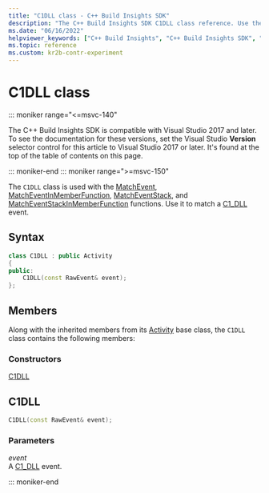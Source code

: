 ```yaml
---
title: "C1DLL class - C++ Build Insights SDK"
description: "The C++ Build Insights SDK C1DLL class reference. Use the C1DLL class to match a C1_DLL event."
ms.date: "06/16/2022"
helpviewer_keywords: ["C++ Build Insights", "C++ Build Insights SDK", "C1DLL", "throughput analysis", "build time analysis", "vcperf.exe"]
ms.topic: reference
ms.custom: kr2b-contr-experiment
---
```


# C1DLL class

::: moniker range="<=msvc-140"

The C++ Build Insights SDK is compatible with Visual Studio 2017 and later. To see the documentation for these versions, set the Visual Studio **Version** selector control for this article to Visual Studio 2017 or later. It's found at the top of the table of contents on this page.

::: moniker-end
::: moniker range=">=msvc-150"

The `C1DLL` class is used with the [MatchEvent](../functions/match-event.md), [MatchEventInMemberFunction](../functions/match-event-in-member-function.md), [MatchEventStack](../functions/match-event-stack.md), and [MatchEventStackInMemberFunction](../functions/match-event-stack-in-member-function.md) functions. Use it to match a [C1_DLL](../event-table.md#c1-dll) event.

## Syntax

```cpp
class C1DLL : public Activity
{
public:
    C1DLL(const RawEvent& event);
};
```

## Members

Along with the inherited members from its [Activity](activity.md) base class, the `C1DLL` class contains the following members:

### Constructors

[C1DLL](#c1-dll)

## <a name="c1-dll"></a> C1DLL

```cpp
C1DLL(const RawEvent& event);
```

### Parameters

*event*\
A [C1_DLL](../event-table.md#c1-dll) event.

::: moniker-end
